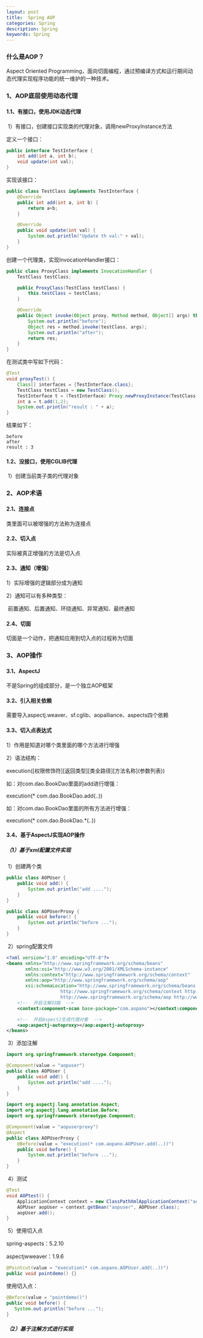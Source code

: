 ```yaml
---
layout: post
title:  Spring AOP
categories: Spring
description: Spring
keywords: Spring
---
```


### 什么是AOP？

Aspect Oriented Programming，面向切面编程，通过预编译方式和运行期间动态代理实现程序功能的统一维护的一种技术。

### 1、AOP底层使用动态代理

#### 1.1、有接口，使用JDK动态代理

​	1）有接口，创建接口实现类的代理对象，调用newProxyInstance方法

定义一个接口：

```java
public interface TestInterface {
    int add(int a, int b);
    void update(int val);
}
```

实现该接口：

```java
public class TestClass implements TestInterface {
    @Override
    public int add(int a, int b) {
        return a+b;
    }

    @Override
    public void update(int val) {
        System.out.println("Update th val:" + val);
    }
}
```

创建一个代理类，实现InvocationHandler接口：

```java
public class ProxyClass implements InvocationHandler {
    TestClass testClass;

    public ProxyClass(TestClass testClass) {
        this.testClass = testClass;
    }

    @Override
    public Object invoke(Object proxy, Method method, Object[] args) throws Throwable {
        System.out.println("before");
        Object res = method.invoke(testClass, args);
        System.out.println("after");
        return res;
    }
}
```

在测试类中写如下代码：

```java
@Test
void proxyTest() {
    Class[] interfaces = {TestInterface.class};
    TestClass testClass = new TestClass();
    TestInterface t = (TestInterface) Proxy.newProxyInstance(TestClass.class.getClassLoader(), interfaces, new ProxyClass(testClass));
    int a = t.add(1,2);
    System.out.println("result : " + a);
}
```

结果如下：

```text
before
after
result : 3
```



#### 1.2、没接口，使用CGLIB代理

​	1）创建当前类子类的代理对象



### 2、AOP术语

#### 2.1、连接点

类里面可以被增强的方法称为连接点

#### 2.2、切入点

实际被真正增强的方法是切入点

#### 2.3、通知（增强）

1）实际增强的逻辑部分成为通知

2）通知可以有多种类型：

​	前置通知、后置通知、环绕通知、异常通知、最终通知

#### 2.4、切面 

切面是一个动作，把通知应用到切入点的过程称为切面



### 3、AOP操作

#### 3.1、AspectJ

不是Spring的组成部分，是一个独立AOP框架

#### 3.2、引入相关依赖

需要导入aspectj.weaver、sf.cglib、aopalliance、aspects四个依赖

#### 3.3、切入点表达式

1）作用是知道对哪个类里面的哪个方法进行增强

2）语法结构：

execution(\[权限修饰符\]\[返回类型\]\[类全路径\]\[方法名称\](参数列表))

如：对com.dao.BookDao里面的add进行增强：

execution(* com.dao.BookDao.add(..))

如：对com.dao.BookDao里面的所有方法进行增强：

execution(* com.dao.BookDao.*(..))

#### 3.4、基于AspectJ实现AOP操作

##### （1）基于xml配置文件实现

​	1）创建两个类

```java
public class AOPUser {
    public void add() {
        System.out.println("add ....");
    }
}
```

```java
public class AOPUserProxy {
    public void before() {
        System.out.println("before ...");
    }
}
```

​	2）spring配置文件

```xml
<?xml version="1.0" encoding="UTF-8"?>
<beans xmlns="http://www.springframework.org/schema/beans"
       xmlns:xsi="http://www.w3.org/2001/XMLSchema-instance"
       xmlns:context="http://www.springframework.org/schema/context"
       xmlns:aop="http://www.springframework.org/schema/aop"
       xsi:schemaLocation="http://www.springframework.org/schema/beans http://www.springframework.org/schema/beans/spring-beans.xsd
                    http://www.springframework.org/schema/context http://www.springframework.org/schema/context/spring-context.xsd
                    http://www.springframework.org/schema/aop http://www.springframework.org/schema/aop/spring-aop.xsd">
    <!--  开启注解扫描  -->
    <context:component-scan base-package="com.aopano"></context:component-scan>

    <!--  开启AspectJ生成代理对象  -->
    <aop:aspectj-autoproxy></aop:aspectj-autoproxy>
</beans>
```

​	3）添加注解

```java
import org.springframework.stereotype.Component;

@Component(value = "aopuser")
public class AOPUser {
    public void add() {
        System.out.println("add ....");
    }
}
```

```java
import org.aspectj.lang.annotation.Aspect;
import org.aspectj.lang.annotation.Before;
import org.springframework.stereotype.Component;

@Component(value = "aopuserproxy")
@Aspect
public class AOPUserProxy {
    @Before(value = "execution(* com.aopano.AOPUser.add(..))")
    public void before() {
        System.out.println("before ...");
    }
}
```

​	4）测试

```java
@Test
void AOPtest() {
    ApplicationContext context = new ClassPathXmlApplicationContext("aopbean1.xml");
    AOPUser aopUser = context.getBean("aopuser", AOPUser.class);
    aopUser.add();
}
```

​	5）使用切入点

spring-aspects：5.2.10

aspectjwweaver：1.9.6

```java
@Pointcut(value = "execution(* com.aopano.AOPUser.add(..))")
public void pointdemo() {}
```

使用切入点：

```java
@Before(value = "pointdemo()")
public void before() {
   System.out.println("before ...");
}
```



##### （2）基于注解方式进行实现